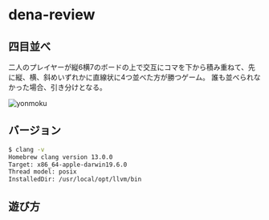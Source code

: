 # dena-review

## 四目並べ
二人のプレイヤーが縦6横7のボードの上で交互にコマを下から積み重ねて、先に縦、横、斜めいずれかに直線状に4つ並べた方が勝つゲーム。
誰も並べられなかった場合、引き分けとなる。

![yonmoku](https://user-images.githubusercontent.com/60804160/146204073-8ba1ca22-2cf6-4ce5-9da6-8487761ad76e.gif)

## バージョン
```bash
$ clang -v
Homebrew clang version 13.0.0
Target: x86_64-apple-darwin19.6.0
Thread model: posix
InstalledDir: /usr/local/opt/llvm/bin
```
 ## 遊び方
 ```bash
 
 ```
